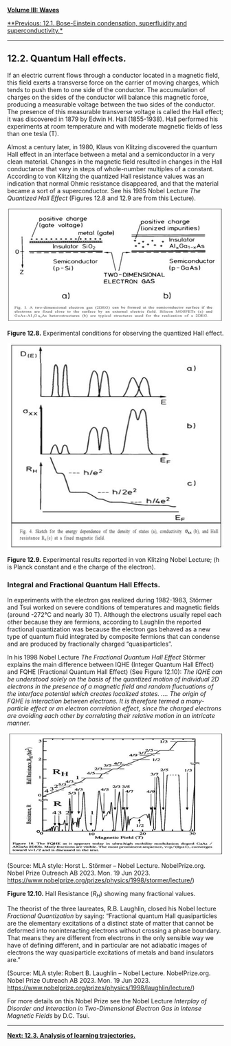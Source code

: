[**Volume III: Waves**](./volume-III.md)

[**Previous: 12.1. Bose-Einstein condensation, superfluidity and superconductivity.*](./vol-III-chap-12-sect-1.md) 

***

## 12.2.	Quantum Hall effects.

If an electric current flows through a conductor located in a magnetic field, this field exerts a transverse force on the carrier of moving charges, which tends to push them to one side of the conductor. The accumulation of charges on the sides of the conductor will balance this magnetic force, producing a measurable voltage between the two sides of the conductor. The presence of this measurable transverse voltage is called the Hall effect; it was discovered in 1879 by Edwin H. Hall (1855-1938). Hall performed his experiments at room temperature and with moderate magnetic fields of less than one tesla (T). 

Almost a century later, in 1980, Klaus von Klitzing discovered the quantum Hall effect in an interface between a metal and a semiconductor in a very clean material. Changes in the magnetic field resulted in changes in the Hall conductance that vary in steps of whole-number multiples of a constant. According to von Klitzing the quantized Hall resistance values was an indication that normal Ohmic resistance disappeared, and that the material became a sort of a superconductor. See his 1985 Nobel Lecture *The Quantized Hall Effect* (Figures 12.8 and 12.9 are from this Lecture).

<p align="center">
	<img src="https://github.com/modphysnobel/modphysnobel.github.io/blob/main/docs/vol-III/figs/chap-12-sect-2-fig1.JPG?raw=true" width=520 align=center>
	</p>

**Figure 12.8.** Experimental conditions for observing the quantized Hall effect.

<p align="center">
	<img src="https://github.com/modphysnobel/modphysnobel.github.io/blob/main/docs/vol-III/figs/chap-12-sect-2-fig2.JPG?raw=true" width=520 align=center>
	</p>

**Figure 12.9.** Experimental results reported in von Klitzing Nobel Lecture; (h is Planck constant and e the charge of the electron).

### Integral and Fractional Quantum Hall Effects.

In experiments with the electron gas realized during 1982-1983, Störmer and Tsui worked on severe conditions of temperatures and magnetic fields (around -272°C and nearly 30 T). Although the electrons usually repel each other because they are fermions, according to Laughlin the reported fractional quantization was because the electron gas behaved as a new type of quantum fluid integrated by composite fermions that can condense and are produced by fractionally charged “quasiparticles”.

In his 1998 Nobel Lecture *The Fractional Quantum Hall Effect* Störmer explains the main difference between IQHE (Integer Quantum Hall Effect) and FQHE (Fractional Quantum Hall Effect) (See Figure 12.10): *The IQHE can be understood solely on the basis of the quantized motion of individual 2D electrons in the presence of a magnetic field and random fluctuations of the interface potential which creates localized states. …. The origin of FQHE is interaction between electrons. It is therefore termed a many-particle effect or an electron correlation effect, since the charged electrons are avoiding each other by correlating their relative motion in an intricate manner.*

<p align="center">
	<img src="https://github.com/modphysnobel/modphysnobel.github.io/blob/main/docs/vol-III/figs/chap-12-sect-2-fig3.JPG?raw=true" width=520 align=center>
	</p>

(Source: MLA style: Horst L. Störmer – Nobel Lecture. NobelPrize.org. Nobel Prize Outreach AB 2023. Mon. 19 Jun 2023. <https://www.nobelprize.org/prizes/physics/1998/stormer/lecture/>)	

**Figure 12.10.** Hall Resistance ($R_H$) showing many fractional values.

The theorist of the three laureates, R.B. Laughlin, closed his Nobel lecture *Fractional Quantization* by saying: “Fractional quantum Hall quasiparticles are the elementary excitations of a distinct state of matter that cannot be deformed into noninteracting electrons without crossing a phase boundary. That means they are different from electrons in the only sensible way we have of defining different, and in particular are not adiabatic images of electrons the way quasiparticle excitations of metals and band insulators are.”

(Source: MLA style: Robert B. Laughlin – Nobel Lecture. NobelPrize.org. Nobel Prize Outreach AB 2023.    Mon. 19 Jun 2023. <https://www.nobelprize.org/prizes/physics/1998/laughlin/lecture/>)

For more details on this Nobel Prize see the Nobel Lecture *Interplay of Disorder and Interaction in Two-Dimensional Electron Gas in Intense Magnetic Fields* by D.C. Tsui.

***

[**Next: 12.3.	Analysis of learning trajectories.**](./vol-III-chap-12-sect-3.md)